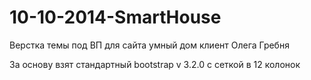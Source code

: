 10-10-2014-SmartHouse
=====================

Верстка темы под ВП для сайта умный дом клиент Олега Гребня

За основу взят стандартный bootstrap v 3.2.0 с сеткой в 12 колонок
